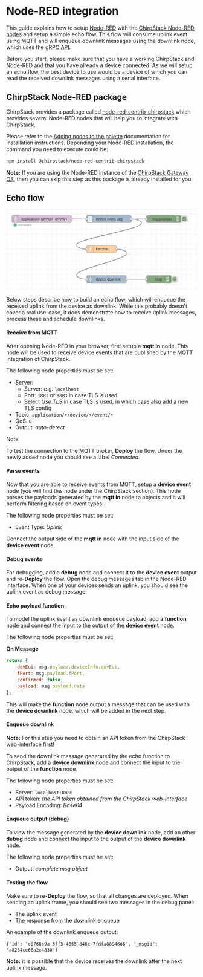 # Node-RED integration

This guide explains how to setup [Node-RED](https://nodered.org/) with the
[ChirpStack Node-RED nodes](https://github.com/brocaar/node-red-contrib-chirpstack/)
and setup a simple echo flow. This flow will consume uplink event using MQTT
and will enqueue downlink messages using the downlink node, which uses the
[gRPC API](../chirpstack/api/grpc.md).

Before you start, please make sure that you have a working ChirpStack and
Node-RED and that you have already a device connected. As we will setup an
echo flow, the best device to use would be a device of which you can read the
received downlink messages using a serial interface.

## ChirpStack Node-RED package

ChirpStack provides a package called [node-red-contrib-chirpstack](https://github.com/brocaar/node-red-contrib-chirpstack/)
which provides several Node-RED nodes that will help you to integrate with
ChirpStack.

Please refer to the [Adding nodes to the palette](https://nodered.org/docs/user-guide/runtime/adding-nodes)
documentation for installation instructions. Depending your Node-RED
installation, the command you need to execute could be:

```bash
npm install @chirpstack/node-red-contrib-chirpstack
```

**Note:** If you are using the Node-RED instance of the [ChirpStack Gateway OS](../chirpstack-gateway-os/index.md),
then you can skip this step as this package is already installed for you.

## Echo flow

![echo flow](node-red-echo-flow.png)

Below steps describe how to build an echo flow, which will enqueue the received
uplink from the device as downlink. While this probably doesn't cover a real
use-case, it does demonstrate how to receive uplink messages, process these
and schedule downlinks.

#### Receive from MQTT

After opening Node-RED in your browser, first setup a **mqtt in** node. This
node will be used to receive device events that are published by the MQTT
integration of ChirpStack.

The following node properties must be set:

* Server:
	* Server: e.g. `localhost`
	* Port: `1883` or `8883` in case TLS is used
	* Select *Use TLS* in case TLS is used, in which case also add a new TLS config
* Topic: `application/+/device/+/event/+`
* QoS: `0`
* Output: *auto-detect*

Note:  	

To test the connection to the MQTT broker, **Deploy** the flow. Under the newly
added node you should see a label *Connected*.

#### Parse events

Now that you are able to receive events from MQTT, setup a **device event**
node (you will find this node under the ChirpStack section). This node parses
the payloads generated by the **mqtt in** node to objects and it will perform
filtering based on event types.

The following node properties must be set:

* Event Type: *Uplink*

Connect the output side of the **mqtt in** node with the input side of the
**device event** node.

#### Debug events

For debugging, add a **debug** node and connect it to the **device event**
output and re-**Deploy** the flow. Open the debug messages tab in the Node-RED
interface. When one of your devices sends an uplink, you should see the uplink
event as debug message.

#### Echo payload function

To model the uplink event as downlink enqueue payload, add a **function** node
and connect the input to the output of the **device event** node.

The following node properties must be set:

**On Message**

```js
return {
    devEui: msg.payload.deviceInfo.devEui,
    fPort: msg.payload.fPort,
    confirmed: false,
    payload: msg.payload.data
};
```

This will make the **function** node output a message that can be used with the
**device downlink** node, which will be added in the next step.

#### Enqueue downlink

**Note:** For this step you need to obtain an API token from the ChirpStack
web-interface first!

To send the downlink message generated by the echo function to ChirpStack, add
a **device downlink** node and connect the input to the output of the
**function** node.

The following node properties must be set:

* Server: `localhost:8080`
* API token: *the API token obtained from the ChirpStack web-interface*
* Payload Encoding: *Base64*

#### Enqueue output (debug)

To view the message generated by the **device downlink** node, add an other
**debug** node and connect the input to the output of the **device downlink**
node.

The following node properties must be set:

* Output: *complete msg object*

#### Testing the flow

Make sure to re-**Deploy** the flow, so that all changes are deployed. When
sending an uplink frame, you should see two messages in the debug panel:

* The uplink event
* The response from the downlink enqueue

An example of the downlink enqueue output:

```
{"id": "c0768c9a-3ff3-4855-846c-7fdfa8894666", "_msgid": "a8264ce66a2c4830"}
```

**Note:** it is possible that the device receives the downlink after the next
uplink message.
